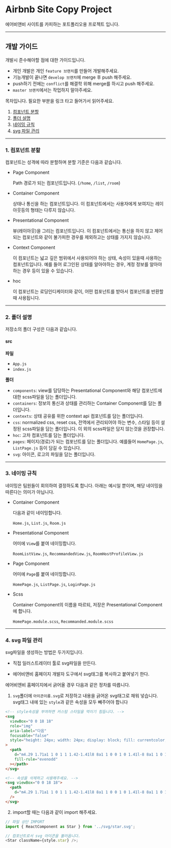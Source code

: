 # Airbnb Site Copy Project

에어비앤비 사이트를 카피하는 포트폴리오용 프로젝트 입니다.

---

## 개발 가이드

개발시 준수해야할 점에 대한 가이드입니다.

- 개인 개발은 개인 `feature 브랜치`를 만들어 개발해주세요.
- 기능개발이 끝나면 `develop 브랜치`에 merge 후 push 해주세요.
- push하기 전에는 `conflict`를 해결학 위해 merge를 하시고 push 해주세요.
- `master 브랜치`에서는 작업하지 말아주세요.

목차입니다. 필요한 부분을 링크 타고 들어가서 읽어주세요.

1. [컴포넌트 분할](#1.-컴포넌트-분할)
2. [폴더 설명](#2.-폴더-설명)
3. [네이밍 규칙](#3.-네이밍-규칙)
4. [svg 파일 관리](#4.-svg-파일-관리)

---

### 1. 컴포넌트 분할

컴포넌트는 성격에 따라 분할하며 분할 기준은 다음과 같습니다.

- Page Component

  Path 경로가 되는 컴포넌트입니다. (`/home`, `/list`, `/room`)

- Container Component

  상태나 통신을 하는 컴포넌트입니다. 이 컴포넌트에서는 사용자에게 보여지는 레이아웃등의 형태는 다루지 않습니다.

- Presentational Component

  뷰(레이아웃)을 그리는 컴포넌트입니다. 이 컴포넌트에서는 통신을 하지 않고 제어되는 컴포넌트와 같이 불가피한 경우를 제외하고는 상태를 가지지 않습니다.

- Context Component

  이 컴포넌트는 넓고 깊은 범위에서 사용되어야 하는 상태, 속성이 있을때 사용하는 컴포넌트입니다. 예를 들어 로그인된 상태를 알아야하는 경우, 계정 정보를 알아야 하는 경우 등이 있을 수 있습니다.

- hoc

  이 컴포넌트는 로딩인디케이터와 같이, 어떤 컴포넌트를 받아서 컴포넌트를 반환할 때 사용됩니다.

---

### 2. 폴더 설명

저장소의 폴더 구성은 다음과 같습니다.

#### src

**파일**

- `App.js`
- `index.js`

**폴더**

- `components`: view를 담당하는 Presentational Component와 해당 컴포넌트에 대한 scss파일을 담는 폴더입니다.
- `containers`: 정보의 통신과 상태를 관리하는 Container Component를 담는 폴더입니다.
- `contexts`: 상태 공유를 위한 context api 컴포넌트를 담는 폴더입니다.
- `css`: normalized css, reset css, 전역에서 관리되어야 하는 변수, 스타일 등이 설정된 scss파일을 담는 폴더입니다. 이 외의 scss파일은 담지 않는것을 권장합니다.
- `hoc`: 고차 컴포넌트를 담는 폴더입니다.
- `pages`: 페이지(경로)가 되는 컴포넌트를 담는 폴더입니다. 예를들어 `HomePage.js`, `ListPage.js` 등이 담길 수 있습니다.
- `svg`: 아이콘, 로고의 파일을 담는 폴더입니다.

---

### 3. 네이밍 규칙

네이밍은 팀원들이 회의하여 결정하도록 합니다. 아래는 예시일 뿐이며, 해당 네이밍을 따른다는 의미가 아닙니다.

- Container Component

  다음과 같이 네이밍합니다.

  `Home.js`, `List.js`, `Room.js`

- Presentational Component

  어미에 `View`를 붙여 네이밍합니다.

  `RoomListView.js`, `RecommandedView.js`, `RoomHostProfileView.js`

- Page Component

  어미에 `Page`를 붙여 네이밍합니다.

  `HomePage.js`, `ListPage.js`, `LoginPage.js`

- Scss

  Container Component의 이름을 따르되, 저장은 Presentational Component에 합니다.

  `HomePage.module.scss`, `Recommanded.module.scss`

---

### 4. svg 파일 관리

svg파일을 생성하는 방법은 두가지입니다.

- 직접 일러스트레이터 툴로 svg파일을 만든다.

- 에어비앤비 홈페이지 개발자 도구에서 svg태그를 복사하고 붙여넣기 한다.

에어비엔비 홈페이지에서 긁어올 경우 다음과 같은 정차를 따릅니다.

1. `svg`폴더에 `아이콘이름.svg`로 저장하고 내용을 긁어온 svg태그로 채워 넣습니다. svg태그 내에 있는 `style`과 같은 속성을 모두 빼주어야 합니다

```html
<!-- style속성을 부여하면 커스텀 스타일을 먹이기 힘듭니다. -->
<svg
  viewBox="0 0 18 18"
  role="img"
  aria-label="다음"
  focusable="false"
  style="height: 24px; width: 24px; display: block; fill: currentcolor;"
>
  <path
    d="m4.29 1.71a1 1 0 1 1 1.42-1.41l8 8a1 1 0 0 1 0 1.41l-8 8a1 1 0 1 1 -1.42-1.41l7.29-7.29z"
    fill-rule="evenodd"
  ></path>
</svg>

<!-- 속성을 삭제하고 사용해주세요. -->
<svg viewBox="0 0 18 18">
  <path
    d="m4.29 1.71a1 1 0 1 1 1.42-1.41l8 8a1 1 0 0 1 0 1.41l-8 8a1 1 0 1 1 -1.42-1.41l7.29-7.29z"
  />
</svg>
```

2. import할 때는 다음과 같이 import 해주세요.

```js
// 파일 상단 IMPORT
import { ReactComponent as Star } from '../svg/star.svg';

// 컴포넌트로서 svg 아이콘을 불러옵니다.
<Star className={style.star} />;
```

